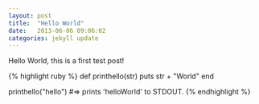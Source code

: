 ```yaml
---
layout: post
title:  "Hello World"
date:   2013-06-06 09:06:02
categories: jekyll update
---
```


Hello World, this is a first test post!

{% highlight ruby %}
def printhello(str)
  puts str + "World"
end

printhello("hello")
#=> prints 'helloWorld' to STDOUT.
{% endhighlight %}

